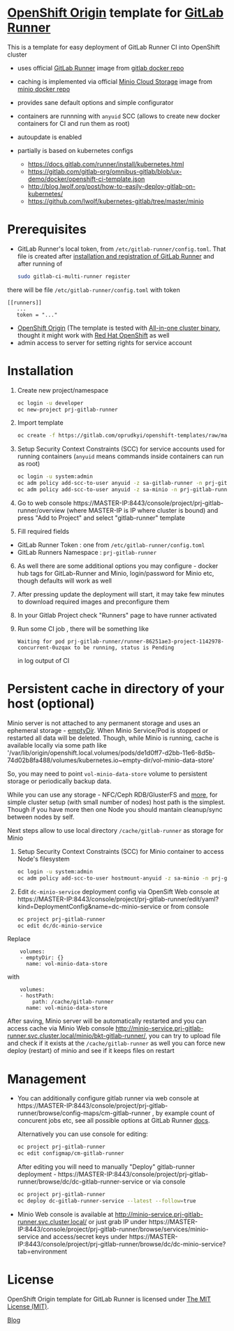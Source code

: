 [OpenShift Origin](https://www.openshift.org/) template for [GitLab Runner](https://gitlab.com/gitlab-org/gitlab-ci-multi-runner)
==============

This is a template for easy deployment of GitLab Runner CI into OpenShift cluster 

 - uses official [GitLab Runner](https://gitlab.com/gitlab-org/gitlab-ci-multi-runner) image from [gitlab docker repo](https://hub.docker.com/r/gitlab/gitlab-runner/) 
 - caching is implemented via official [Minio Cloud Storage](https://www.minio.io/) image from [minio docker repo](https://hub.docker.com/r/minio/minio/)
 - provides sane default options and simple configurator
 - containers are runnning with `anyuid` SCC (allows to create new docker containers for CI and run them as root)
 - autoupdate is enabled 
 - partially is based on kubernetes configs 
	
	- https://docs.gitlab.com/runner/install/kubernetes.html
	- https://gitlab.com/gitlab-org/omnibus-gitlab/blob/ux-demo/docker/openshift-ci-template.json
	- http://blog.lwolf.org/post/how-to-easily-deploy-gitlab-on-kubernetes/
	- https://github.com/lwolf/kubernetes-gitlab/tree/master/minio

Prerequisites 
==============

 - GitLab Runner's local token, from `/etc/gitlab-runner/config.toml`. That file is created after 
 [installation and registration of GitLab Runner](https://docs.gitlab.com/runner/install/)
 and after running of 
	```sh
	sudo gitlab-ci-multi-runner register
	```
 there will be file `/etc/gitlab-runner/config.toml` with token 
 ```
[[runners]]
	...
	token = "..."
 ```

 - [OpenShift Origin](https://www.openshift.org/) (The template is tested with [All-in-one cluster binary](https://github.com/openshift/origin/blob/master/docs/cluster_up_down.md), thought it might work with [Red Hat OpenShift](https://www.openshift.com/) as well
 - admin access to server for setting rights for service account 


Installation
==============

1. Create new project/namespace 

	```sh
	oc login -u developer
	oc new-project prj-gitlab-runner
	```

2. Import template

	```sh
	oc create -f https://gitlab.com/oprudkyi/openshift-templates/raw/master/gitlab-runner/gitlab-runner.yaml -n prj-gitlab-runner
	```

3. Setup Security Context Constraints (SCC) for service accounts used for running containers (`anyuid` means commands inside containers can run as root)

	```sh
	oc login -u system:admin
	oc adm policy add-scc-to-user anyuid -z sa-gitlab-runner -n prj-gitlab-runner
	oc adm policy add-scc-to-user anyuid -z sa-minio -n prj-gitlab-runner
	```

4. Go to web console https://MASTER-IP:8443/console/project/prj-gitlab-runner/overview (where MASTER-IP is IP where cluster is bound) and press "Add to Project" and select "gitlab-runner" template

5. Fill required fields
  - GitLab Runner Token : one from `/etc/gitlab-runner/config.toml`
  - GitLab Runners Namespace : `prj-gitlab-runner`

6. As well there are some additional options you may configure - docker hub tags for GitLab-Runner and Minio, login/password for Minio etc, though defaults will work as well

7. After pressing update the deployment will start, it may take few minutes to download required images and preconfigure them 

8. In your Gitlab Project check "Runners" page to have runner activated 

9. Run some CI job , there will be something like 

	```
	Waiting for pod prj-gitlab-runner/runner-86251ae3-project-1142978-concurrent-0uzqax to be running, status is Pending
	```
	in log output of CI 


Persistent cache in directory of your host (optional)
==============

Minio server is not attached to any permanent storage and uses an ephemeral storage - [emptyDir](http://kubernetes.io/docs/user-guide/volumes/#emptydir). When Minio Service/Pod is stopped or restarted all data will be deleted. 
Though, while Minio is running, cache is available locally via some path like '/var/lib/origin/openshift.local.volumes/pods/de1d0ff7-d2bb-11e6-8d5b-74d02b8fa488/volumes/kubernetes.io~empty-dir/vol-minio-data-store'

So, you may need to point `vol-minio-data-store` volume to persistent storage or periodically backup data.

While you can use any storage - NFC/Ceph RDB/GlusterFS and [more](https://docs.openshift.org/latest/install_config/persistent_storage/index.html), 
for simple cluster setup (with small number of nodes) host path is the simplest. Though if you have more then one Node you should mantain cleanup/sync between nodes by self. 

Next steps allow to use local directory `/cache/gitlab-runner` as storage for Minio 

1. Setup Security Context Constraints (SCC) for Minio container to access Node's filesystem

	```sh
	oc login -u system:admin
	oc adm policy add-scc-to-user hostmount-anyuid -z sa-minio -n prj-gitlab-runner
	```
3. Edit `dc-minio-service` deployment config via OpenSift Web console 
at https://MASTER-IP:8443/console/project/prj-gitlab-runner/edit/yaml?kind=DeploymentConfig&name=dc-minio-service 
or from console 
	```sh
	oc project prj-gitlab-runner
	oc edit dc/dc-minio-service
	```

  Replace 
  ```
      volumes:
      - emptyDir: {}
        name: vol-minio-data-store
  ```

  with 
  ```
      volumes:
      - hostPath: 
          path: /cache/gitlab-runner
        name: vol-minio-data-store
  ```

  After saving, Minio server will be automatically restarted and you can access cache via 
  Minio Web console http://minio-service.prj-gitlab-runner.svc.cluster.local/minio/bkt-gitlab-runner/, 
  you can try to upload file and check if it exists at the `/cache/gitlab-runner`
  as well you can force new deploy (restart) of minio and see if it keeps files on restart


Management
==============

- You can additionally configure gitlab runner via web console at https://MASTER-IP:8443/console/project/prj-gitlab-runner/browse/config-maps/cm-gitlab-runner , by example count of concurent jobs etc, see all possible options at GitLab Runner [docs](https://docs.gitlab.com/runner/configuration/advanced-configuration.html).

	Alternatively you can use console for editing:
	```sh
	oc project prj-gitlab-runner
	oc edit configmap/cm-gitlab-runner
	```

	After editing you will need to manually "Deploy" gitlab-runner deployment - https://MASTER-IP:8443/console/project/prj-gitlab-runner/browse/dc/dc-gitlab-runner-service or via console 
	```sh
	oc project prj-gitlab-runner
	oc deploy dc-gitlab-runner-service --latest --follow=true
	```

- Minio Web console is available at http://minio-service.prj-gitlab-runner.svc.cluster.local/ or just grab IP under https://MASTER-IP:8443/console/project/prj-gitlab-runner/browse/services/minio-service and access/secret keys under https://MASTER-IP:8443/console/project/prj-gitlab-runner/browse/dc/dc-minio-service?tab=environment

License
==============

OpenShift Origin template for GitLab Runner is licensed under [The MIT License (MIT)](LICENSE).

[Blog](http://oleksii-prudkyi.blogspot.com/2017/01/openshift-origin-template-for-gitlab-runner.html)
